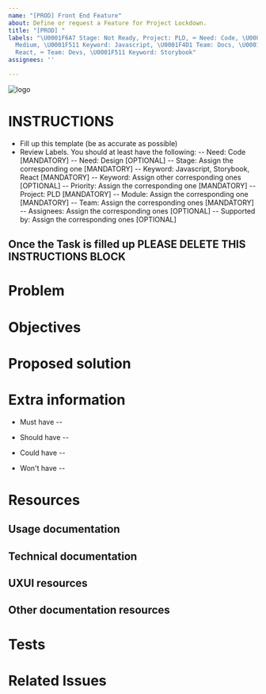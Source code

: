 ```yaml
---
name: "[PROD] Front End Feature"
about: Define or request a Feature for Project Lockdown.
title: "[PROD] "
labels: "\U0001F6A7 Stage: Not Ready, Project: PLD, ⌨ Need: Code, \U0001F4A7 Priority:
  Medium, \U0001F511 Keyword: Javascript, \U0001F4D1 Team: Docs, \U0001F511 Keyword:
  React, ⌨ Team: Devs, \U0001F511 Keyword: Storybook"
assignees: ''

---
```


![logo](https://user-images.githubusercontent.com/9198668/85232285-68543380-b430-11ea-8353-1aafb79baf78.png) 

# INSTRUCTIONS
- Fill up this template (be as accurate as possible)
- Review Labels. You should at least have the following:
 -- Need: Code [MANDATORY]
 -- Need: Design [OPTIONAL]
 -- Stage: Assign the corresponding one [MANDATORY]
 -- Keyword: Javascript, Storybook, React [MANDATORY]
 -- Keyword: Assign other corresponding ones [OPTIONAL]
 -- Priority: Assign the corresponding one [MANDATORY] 
 -- Project: PLD [MANDATORY]
 -- Module: Assign the corresponding one [MANDATORY]
 -- Team: Assign the corresponding ones [MANDATORY]
 -- Assignees: Assign the corresponding ones [OPTIONAL]
 -- Supported by: Assign the corresponding ones [OPTIONAL]

Once the Task is filled up PLEASE DELETE THIS INSTRUCTIONS BLOCK
---

# Problem


# Objectives


# Proposed solution


# Extra information
- Must have
 -- 

- Should have
 -- 

- Could have
 -- 

- Won't have
 -- 

# Resources
## Usage documentation

## Technical documentation

## UXUI resources

## Other documentation resources

# Tests

# Related Issues
<!--stackedit_data:
eyJoaXN0b3J5IjpbMTE2MDU1Mjc3XX0=
-->
